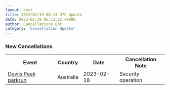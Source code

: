```yaml
---
layout: post
title: 2023/02/19 06:13 UTC Update
date: 2023-02-19 06:13:32 +0000
author: Cancellations Bot
category: 'Cancellation Update'
---
```


<h3>New Cancellations</h3>
<div class='hscrollable'>
<table style='width: 100%'>
    <tr>
        <th>Event</th>
        <th>Country</th>
        <th>Date</th>
        <th>Cancellation Note</th>
    </tr>
    <tr>
        <td><a href="">Devils Peak parkrun</a></td>
        <td>Australia</td>
        <td>2023-02-18</td>
        <td>Security operation</td>
    </tr>
</table>
</div>
